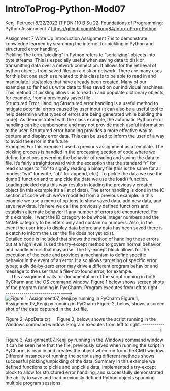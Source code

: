 # IntroToProg-Python-Mod07
Kenji Petrucci
8/22/2022
IT FDN 110 B Su 22: Foundations of Programming: Python
Assignment 7
https://github.com/Mekong84/IntroToProg-Python

Assignment 7 Write Up
Introduction
Assignment 7 is to demonstrate knowledge learned by searching the internet for pickling in Python and structured error handling.    
Pickling
The term “pickling” in Python refers to “serializing” objects into byte streams.  This is especially useful when saving data to disk or transmitting data over a network connection.  It allows for the retrieval of python objects from saved files on a disk or network.  There are many uses for this but one such use related to this class is to be able to read in and manipulate lists/tables that have already been created.  Many of our examples so far had us write data to files saved on our individual machines.  This method of pickling allows us to read in and populate dictionary objects, for example, from a previously saved file.  
Structured Error Handling
Structured error handling is a useful method to mitigate potential errors caused by user input (it can also be a useful tool to help determine what types of errors are being generated while building the code).  As demonstrated with the class example, the automatic Python error handling can be cumbersome and may not provide much useful information to the user.  Structured error handling provides a more effective way to capture and display error data.  This can be used to inform the user of a way to avoid the error in the future.  
Examples
For this exercise I used a previous assignment as a template.  The pickling process is handled in the processing section of code where we define functions governing the behavior of reading and saving the data to file.  It’s fairly straightforward with the exception that the standard “r” for read changes to “rb” to signify reading a binary file (this is the same for all modes; “wb” for write, “ab” for append, etc.).  To pickle the data we use the dump() function and to unpickle the data we use the load() function.  Loading pickled data this way results in loading the previously created object (in this example it’s a list of data).
The error handling is done in the IO section of code which we’ve modified from a previous example.  In this example we use a menu of options to show saved data, add new data, and save new data.  It’s here we call the previously defined functions and establish alternate behavior if any number of errors are encountered.  For this example, I want the ID category to be whole integer numbers and the NAME category to be letters only and contain no numbers.  Also, in the event the user tries to display data before any data has been saved there is a catch to inform the user the file does not yet exist.  
Detailed code is included that shows the method of handling these errors but at a high level I used the try-except method to govern normal behavior and handle errors that may arise.  The try-except block allows for the execution of the code and provides a mechanism to define specific behavior in the event of an error.  It also allows targeting of specific error types; a divide-by-zero error may drive a different program behavior and message to the user than a file-not-found error, for example.    
 
This assignment calls for documentation of the script running in both PyCharm and the OS command window.  Figure 1 below shows screen shots of the program running in PycCharm.  Program executes from left to right --------------------------------->
 ![Figure 1, Assignment07_Kenji.py running in PyCharm](/assets/images/PyCharm.jpg)
Figure 1, Assignment07_Kenji.py running in PyCharm
Figure 2, below, shows a screen shot of the data captured in the .txt file.
 
Figure 2, AppData.txt
 
Figure 3, below, shows the script running in the Windows command window.  Program executes from left to right. ------------------------------------------------------------------------------------->
 
Figure 3, Assignment07_Kenji.py running in the Windows command window
It can be seen here that the file, previously saved when running the script in PyCharm, is read in and creates the object when run from the CMD window.  Different instances of running the script using different methods shows successful pickling/unpickling of the data.
Summary
In this example we defined functions to pickle and unpickle data, implemented a try-except block to allow for structured error handling, and successfully demonstrated the ability to save and load previously defined Python objects spanning multiple program sessions.  
